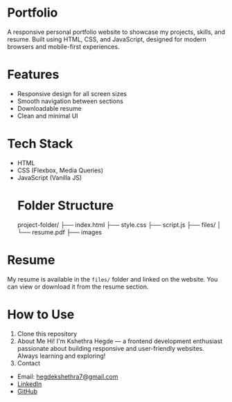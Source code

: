 # Portfolio
A responsive personal portfolio website to showcase my projects, skills, and resume. Built using HTML, CSS, and JavaScript, designed for modern browsers and mobile-first experiences.
# Features
- Responsive design for all screen sizes
- Smooth navigation between sections
- Downloadable resume
- Clean and minimal UI
# Tech Stack
- HTML
- CSS (Flexbox, Media Queries)
- JavaScript (Vanilla JS)
  # Folder Structure
  project-folder/
├── index.html
├── style.css
├── script.js
├── files/
│ └── resume.pdf
├── images
# Resume
My resume is available in the `files/` folder and linked on the website. You can view or download it from the resume section.
# How to Use
1. Clone this repository
2.  About Me
Hi! I'm Kshethra Hegde — a frontend development enthusiast passionate about building responsive and user-friendly websites. Always learning and exploring!
3.  Contact
-  Email: hegdekshethra7@gmail.com  
-  [LinkedIn](https://www.linkedin.com/in/kshethra-hegde-3b3811266)  
-  [GitHub](https://github.com/kshethra123)



